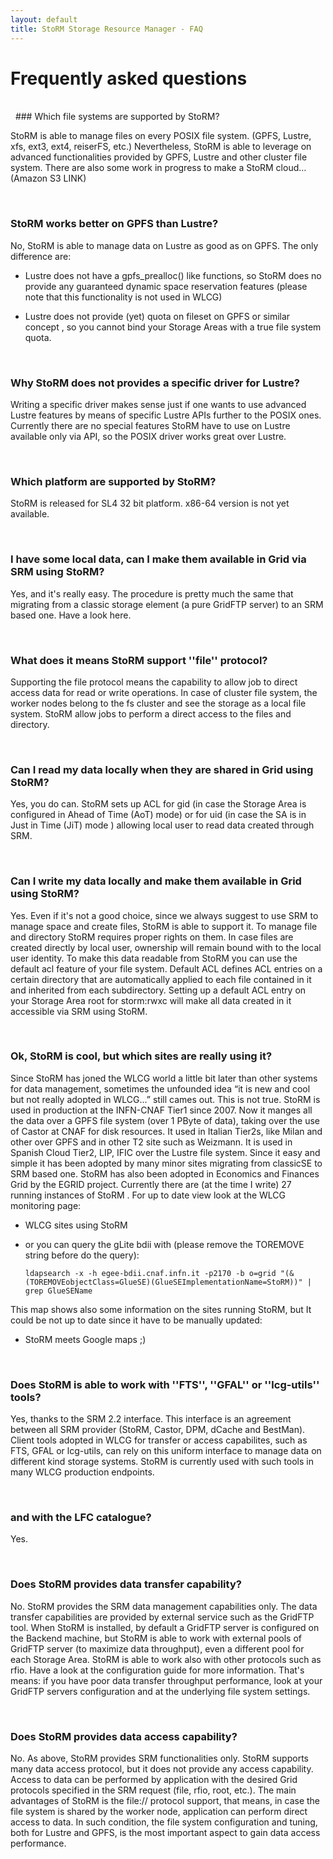 ```yaml
---
layout: default
title: StoRM Storage Resource Manager - FAQ
---
```


# Frequently asked questions
<br>
<a name="sys_supported">&nbsp;</a>
### Which file systems are supported by StoRM?

StoRM is able to manage files on every POSIX file system. (GPFS, Lustre, xfs, ext3, ext4, reiserFS, etc.) 
Nevertheless, StoRM is able to leverage on advanced functionalities provided by GPFS, Lustre and other cluster file system. 
There are also some work in progress to make a StoRM cloud… (Amazon S3 LINK)

<a name="lustre">&nbsp;</a>
### StoRM works better on GPFS than Lustre?

No, StoRM is able to manage data on Lustre as good as on GPFS. The only difference are:

* Lustre does not have a gpfs_prealloc() like functions, so StoRM does no provide any guaranteed dynamic space reservation features (please note that this functionality is not used in WLCG)

* Lustre does not provide (yet) quota on fileset on GPFS or similar concept , so you cannot bind your Storage Areas with a true file system quota.

<a name="lustre_driver">&nbsp;</a>
### Why StoRM does not provides a specific driver for Lustre?

Writing a specific driver makes sense just if one wants to use advanced Lustre features by means of specific Lustre APIs further to the POSIX ones. Currently there are no special features StoRM have to use on Lustre available only via API, so the POSIX driver works great over Lustre.

<a name="plat_support">&nbsp;</a>
### Which platform are supported by StoRM?

StoRM is released for SL4 32 bit platform.
x86-64 version is not yet available.

<a name="local_data">&nbsp;</a>
### I have some local data, can I make them available in Grid via SRM using StoRM?

Yes, and it's really easy. The procedure is pretty much the same that migrating from a classic storage element (a pure GridFTP server) to an SRM based one. Have a look here.

<a name="fprotocol_support">&nbsp;</a>
### What does it means StoRM support ''file'' protocol?

Supporting the file protocol means the capability to allow job to direct access data for read or write operations. In case of cluster file system, the worker nodes belong to the fs cluster and see the storage as a local file system. StoRM allow jobs to perform a direct access to the files and directory.

<a name="data_shared">&nbsp;</a>
### Can I read my data locally when they are shared in Grid using StoRM?

Yes, you do can. StoRM sets up ACL for gid (in case the Storage Area is configured in Ahead of Time (AoT) mode) or for uid (in case the SA is in Just in Time (JiT) mode ) allowing local user to read data created through SRM.

<a name="local_grid_data">&nbsp;</a>
### Can I write my data locally and make them available in Grid using StoRM?

Yes. Even if it's not a good choice, since we always suggest to use SRM to manage space and create files, StoRM is able to support it. To manage file and directory StoRM requires proper rights on them. In case files are created directly by local user, ownership will remain bound with to the local user identity. To make this data readable from StoRM you can use the default acl feature of your file system. Default ACL defines ACL entries on a certain directory that are automatically applied to each file contained in it and inherited from each subdirectory. Setting up a default ACL entry on your Storage Area root for storm:rwxc will make all data created in it accessible via SRM using StoRM.

<a name="cool">&nbsp;</a>
### Ok, StoRM is cool, but which sites are really using it?

Since StoRM has joned the WLCG world a little bit later than other systems for data management, sometimes the unfounded idea “it is new and cool but not really adopted in WLCG…” still cames out. This is not true.
StoRM is used in production at the INFN-CNAF Tier1 since 2007. Now it manges all the data over a GPFS file system (over 1 PByte of data), taking over the use of Castor at CNAF for disk resources. 
It used in Italian Tier2s, like Milan and other over GPFS and in other T2 site such as Weizmann.
It is used in Spanish Cloud Tier2, LIP, IFIC over the Lustre file system.
Since it easy and simple it has been adopted by many minor sites migrating from classicSE to SRM based one.
StoRM has also been adopted in Economics and Finances Grid by the EGRID project.
Currently there are (at the time I write) 27 running instances of StoRM . For up to date view look at the WLCG monitoring page:

* WLCG sites using StoRM
* or you can query the gLite bdii with (please remove the TOREMOVE string before do the query):

      ldapsearch -x -h egee-bdii.cnaf.infn.it -p2170 -b o=grid "(&(TOREMOVEobjectClass=GlueSE)(GlueSEImplementationName=StoRM))" | grep GlueSEName

This map shows also some information on the sites running StoRM, but It could be not up to date since it have to be manually updated:

* StoRM meets Google maps ;)

<a name="tools">&nbsp;</a>
### Does StoRM is able to work with ''FTS'', ''GFAL'' or ''lcg-utils'' tools?

Yes, thanks to the SRM 2.2 interface. This interface is an agreement between all SRM provider (StoRM, Castor, DPM, dCache and BestMan). Client tools adopted in WLCG for transfer or access capabilites, such as FTS, GFAL or lcg-utils, can rely on this uniform interface to manage data on different kind storage systems. StoRM is currently used with such tools in many WLCG production endpoints.

<a name="lfc">&nbsp;</a>
### and with the LFC catalogue?
Yes.

<a name="data_transfer">&nbsp;</a>
### Does StoRM provides data transfer capability?
No. StoRM provides the SRM data management capabilities only. The data transfer capabilities are provided by external service such as the GridFTP tool. When StoRM is installed, by default a GridFTP server is configured on the Backend machine, but StoRM is able to work with external pools of GridFTP server (to maximize data throughput), even a different pool for each Storage Area. StoRM is able to work also with other protocols such as rfio. Have a look at the configuration guide for more information.
That's means: if you have poor data transfer throughput performance, look at your GridFTP servers configuration and at the underlying file system settings.

<a name="data_access">&nbsp;</a>
### Does StoRM provides data access capability?
No. As above, StoRM provides SRM functionalities only. StoRM supports many data access protocol, but it does not provide any access capability. Access to data can be performed by application with the desired Grid protocols specified in the SRM request (file, rfio, root, etc.). The main advantages of StoRM is the file:// protocol support, that means, in case the file system is shared by the worker node, application can perform direct access to data. In such condition, the file system configuration and tuning, both for Lustre and GPFS, is the most important aspect to gain data access performance.
